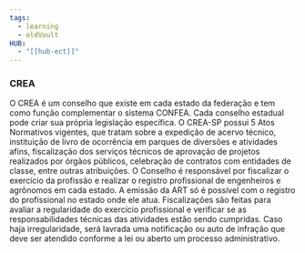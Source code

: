 ```yaml
---
tags:
  - learning
  - oldVoult
HUB:
  - "[[hub-ect]]"
---
```

### CREA

O CREA é um conselho que existe em cada estado da federação e tem como função complementar o sistema CONFEA. Cada conselho estadual pode criar sua própria legislação específica. O CREA-SP possui 5 Atos Normativos vigentes, que tratam sobre a expedição de acervo técnico, instituição de livro de ocorrência em parques de diversões e atividades afins, fiscalização dos serviços técnicos de aprovação de projetos realizados por órgãos públicos, celebração de contratos com entidades de classe, entre outras atribuições. O Conselho é responsável por fiscalizar o exercício da profissão e realizar o registro profissional de engenheiros e agrônomos em cada estado. 
A emissão da ART só é possível com o registro do profissional no estado onde ele atua. Fiscalizações são feitas para avaliar a regularidade do exercício profissional e verificar se as responsabilidades técnicas das atividades estão sendo cumpridas. Caso haja irregularidade, será lavrada uma notificação ou auto de infração que deve ser atendido conforme a lei ou aberto um processo administrativo.